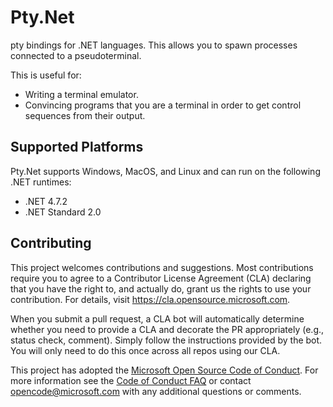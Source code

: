 # Pty.Net

pty bindings for .NET languages. This allows you to spawn processes connected to a pseudoterminal.

This is useful for:

- Writing a terminal emulator.
- Convincing programs that you are a terminal in order to get control sequences from their output.

## Supported Platforms

Pty.Net supports Windows, MacOS, and Linux and can run on the following .NET runtimes:

- .NET 4.7.2
- .NET Standard 2.0

## Contributing

This project welcomes contributions and suggestions.  Most contributions require you to agree to a
Contributor License Agreement (CLA) declaring that you have the right to, and actually do, grant us
the rights to use your contribution. For details, visit https://cla.opensource.microsoft.com.

When you submit a pull request, a CLA bot will automatically determine whether you need to provide
a CLA and decorate the PR appropriately (e.g., status check, comment). Simply follow the instructions
provided by the bot. You will only need to do this once across all repos using our CLA.

This project has adopted the [Microsoft Open Source Code of Conduct](https://opensource.microsoft.com/codeofconduct/).
For more information see the [Code of Conduct FAQ](https://opensource.microsoft.com/codeofconduct/faq/) or
contact [opencode@microsoft.com](mailto:opencode@microsoft.com) with any additional questions or comments.
